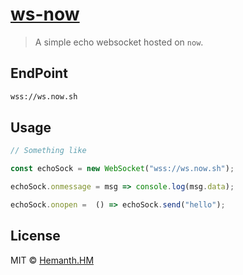 # [ws-now](https://ws.now.sh)

> A simple echo websocket hosted on `now`.

## EndPoint

```sh
wss://ws.now.sh
```

## Usage

```js
// Something like

const echoSock = new WebSocket("wss://ws.now.sh");

echoSock.onmessage = msg => console.log(msg.data);

echoSock.onopen =  () => echoSock.send("hello");
```


## License

MIT © [Hemanth.HM](https://h3manth.com)
